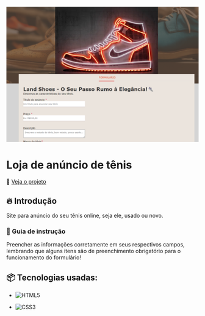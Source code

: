 
![Logo do projeto](https://raw.githubusercontent.com/LandGabriel/landshop/main/img/Landshoes.png)

# Loja de anúncio de tênis
:mag_right: [Veja o projeto](https://landgabriel.github.io/landshop/index.html)
## 🔥 Introdução

Site para anúncio do seu tênis online, seja ele, usado ou novo.

### 🔨 Guia de instrução

Preencher as informações corretamente em seus respectivos campos, lembrando que alguns itens são de preenchimento obrigatório para o funcionamento do formulário!


## 📦 Tecnologias usadas:

* ![HTML5](https://img.shields.io/badge/html5-%23E34F26.svg?style=for-the-badge&logo=html5&logoColor=white)

* ![CSS3](https://img.shields.io/badge/css3-%231572B6.svg?style=for-the-badge&logo=css3&logoColor=white)
